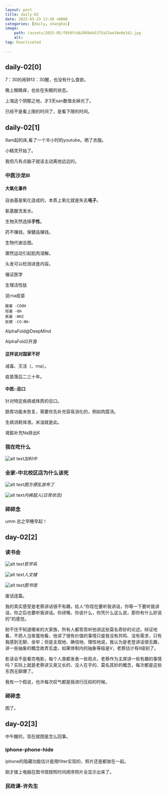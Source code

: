```yaml
---
layout: post
title: daily-02
date: 2025-05-23 13:49 +0800
categories: [daily, shanghai]
image: 
    path: /assets/2025-05/f858fcbb206bda5375a23ae16e0e161.jpg
    alt:  
tag: Deactivated
 
---
```


## daily-02[0]
7：30的闹钟13：30醒，也没有什么食欲。

晚上眼睛痒，也处在失眠的状态。

上海这个阴郁之地，才3天san数值全掉光了。

已经不是看上限的时间了，是看下限的时间。

## daily-02[1]

9am起的床,看了一个半小时的youtube。晒了衣服。

小精灵开始了。

我但凡有点脑子就该主动离他远远的。

### 中医沙龙III

#### 大氧化事件

自由基是氧化造成的，本质上氧化就是失去**电子**。

氨基酸洗发水。

生物天然选择**手性**。

药不赚钱，保健品赚钱。

生物代谢总图。  

骤然运动引起肌肉溶解。

头发可以检测进食内容。

循证医学

生理活性肽

说rna疫苗

```
酸基 -COOH
羟基 -OH
氨基 -NH2
肽键 -CO-NH-
```

AlphaFold@DeepMind

AlphaFold2开源

#### 这样说对国家不好

减毒、灭活（、rna）。

疫苗落后二三十年。

#### 中医::忌口

针对特定疾病或体质的忌口。

肠胃功能未恢复，需要优先补充容易消化的，例如肉糜汤。

生病消耗体液。米油就是此。

肾脏补充Na排出K

### 我在吃什么

![alt text](../assets/2025-05/4878fc97f31f01a57132e4509138c4e.jpg)_加料中_

### 全家-中北校区店为什么该死

![alt text](../assets/2025-05/ab4adebe7c74920c69e25424c06854e.jpg)_图方便乱放布丁_

![alt text](../assets/2025-05/c300e6312f287a441f8a338d2f6168d.jpg)_内裤超人(日常状态)_

### 碎碎念

umm 总之早睡早起！

## day-02[2]

### 读书会

![alt text](../assets/2025-05/fa115ec6c4cc639f93aeeef26224d70.jpg)_哲学系_

![alt text](../assets/2025-05/6fd18b497bbebb509e3c52d342b621f.jpg)_人文楼_

![alt text](../assets/2025-05/5be0119528076283a7d9f5211b05dad.jpg)_图书馆_

废话连篇。

我的真实感受是老蔡讲话很不有趣，给人“你现在要听我讲话，你等一下要听我讲话，你之后也要听我讲话。你闭嘴，你说什么，你凭什么这么说，那你有什么好说的”的感觉。

耐不住不知道哪来的大家族，所有人都乖乖听他讲这些莫名奇妙的论述。辩证地看，不把人当笨蛋地看，他讲了很有价值的事情只是我没有共鸣、没有需求，只有我感到无聊、坐牢；但是主观地、确信地、理性地说，我认为是老登讲话很无趣，讲一些抽象的概念故弄玄虚，如果体制内的抽象等级是V，老蔡估计有II级别了。

影读会不是看完电影，每个人类都发表一些观点，老蔡作为主席讲一些有趣的事情吗？实际上就是老蔡讲又臭又长的、没人在乎的、莫名其妙的概念，每次都是这些东西无聊爆了。

我有一个假说，也许每次叹气都是我进行压抑的时候。

### 碎碎念

困了。

## day-02[3]

中午醒的，现在就困是怎么回事。

### iphone-phone-hide

iphone的隐藏功能估计是用filter实现的，照片还是都放在一起。

刚才接上电脑在图书馆按照时间顺序照片全显示出来了。

### 民政课-许先生
